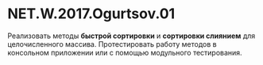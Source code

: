 # NET.W.2017.Ogurtsov.01
Реализовать методы <b>быстрой сортировки</b> и  <b>сортировки слиянием</b> для целочисленного массива.  Протестировать работу методов в консольном приложении или с помощью модульного тестирования.
